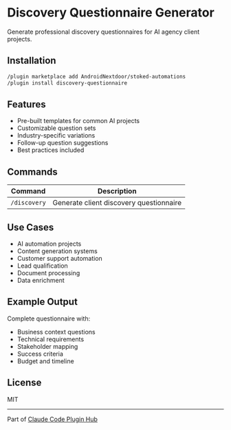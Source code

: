 # Discovery Questionnaire Generator

Generate professional discovery questionnaires for AI agency client projects.

## Installation

```bash
/plugin marketplace add AndroidNextdoor/stoked-automations
/plugin install discovery-questionnaire
```

## Features

- Pre-built templates for common AI projects
- Customizable question sets
- Industry-specific variations
- Follow-up question suggestions
- Best practices included

## Commands

| Command | Description |
|---------|-------------|
| `/discovery` | Generate client discovery questionnaire |

## Use Cases

- AI automation projects
- Content generation systems
- Customer support automation
- Lead qualification
- Document processing
- Data enrichment

## Example Output

Complete questionnaire with:
- Business context questions
- Technical requirements
- Stakeholder mapping
- Success criteria
- Budget and timeline

## License

MIT

---

Part of [Claude Code Plugin Hub](https://github.com/AndroidNextdoor/stoked-automations)
